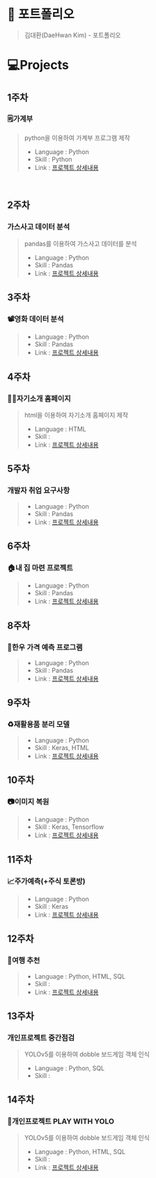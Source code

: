 # 📜 포트폴리오
>김대환(DaeHwan Kim) - 포트폴리오

# 💻Projects

## 1주차
### 🗒️가계부
> python을 이용하여 가계부 프로그램 제작
>- Language : Python
>- Skill : Python
>- Link : [프로젝트 상세내용](https://github.com/mansa97/KDT-4/tree/main/KDT4_230707_python)
<br>

## 2주차
### 가스사고 데이터 분석
> pandas를 이용하여 가스사고 데이터를 분석
>- Language : Python
>- Skill : Pandas
>- Link : [프로젝트 상세내용]()

## 3주차
### 📽️영화 데이터 분석
>
>- Language : Python
>- Skill : Pandas
>- Link : [프로젝트 상세내용]()

## 4주차
### 🧑‍💻자기소개 홈페이지
>html을 이용하여 자기소개 홈페이지 제작
>- Language : HTML
>- Skill : 
>- Link : [프로젝트 상세내용]()

## 5주차
### 개발자 취업 요구사항
>
>- Language : Python
>- Skill : Pandas
>- Link : [프로젝트 상세내용]()

## 6주차
### 🏠내 집 마련 프로젝트
>
>- Language : Python
>- Skill : Pandas
>- Link : [프로젝트 상세내용]()

## 8주차
### 🐂한우 가격 예측 프로그램
>
>- Language : Python
>- Skill : Pandas
>- Link : [프로젝트 상세내용]()

## 9주차
### ♻️재활용품 분리 모델
>
>- Language : Python
>- Skill : Keras, HTML
>- Link : [프로젝트 상세내용]()

## 10주차
### 📷이미지 복원
>
>- Language : Python
>- Skill : Keras, Tensorflow
>- Link : [프로젝트 상세내용]()

## 11주차
### 📈주가예측(+주식 토론방)
>
>- Language : Python
>- Skill : Keras
>- Link : [프로젝트 상세내용]()

## 12주차
### 🛫여행 추천
>
>- Language : Python, HTML, SQL
>- Skill : 
>- Link : [프로젝트 상세내용]()

## 13주차
### 개인프로젝트 중간점검
>YOLOv5를 이용하여 dobble 보드게임 객체 인식
>- Language : Python, SQL
>- Skill : 
>

## 14주차
### 🔎개인프로젝트 PLAY WITH YOLO
>YOLOv5를 이용하여 dobble 보드게임 객체 인식
>- Language : Python, HTML, SQL
>- Skill : 
>- Link : [프로젝트 상세내용](https://www.naver.com/)
